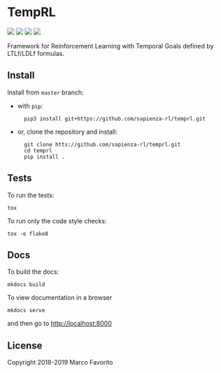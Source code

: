 # TempRL 

[![](https://img.shields.io/pypi/v/temprl.svg)](https://pypi.python.org/pypi/temprl)
[![](https://img.shields.io/travis/sapienza-rl/temprl.svg)](https://travis-ci.org/sapienza-rl/temprl)
[![](https://readthedocs.org/projects/temprl/badge/?version=latest)](https://temprl.readthedocs.io/en/latest/?badge=latest)
[![](https://badges.gitter.im/rltg_flloat/Lobby.svg)](https://gitter.im/rltg_flloat/Lobby?utm_source=badge&utm_medium=badge&utm_campaign=pr-badge&utm_content=badge)

Framework for Reinforcement Learning with Temporal Goals defined by LTLf/LDLf formulas.


## Install

Install from `master` branch:

- with `pip`:


        pip3 install git+https://github.com/sapienza-rl/temprl.git


- or, clone the repository and install:


        git clone htts://github.com/sapienza-rl/temprl.git
        cd temprl
        pip install .


## Tests

To run the tests:

    tox

To run only the code style checks:

    tox -e flake8

## Docs

To build the docs:


    mkdocs build
    

To view documentation in a browser


    mkdocs serve


and then go to [http://localhost:8000](http://localhost:8000)


## License

Copyright 2018-2019 Marco Favorito

